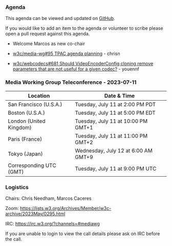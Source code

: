 ### Agenda

This agenda can be viewed and updated on [GitHub](https://github.com/w3c/media-wg/blob/main/meetings/2023-07-11-Media_Working_Group_Teleconference-agenda.md).

If you would like to add an item to the agenda or volunteer to scribe please open a pull request against this agenda.

* Welcome Marcos as new co-chair

* [w3c/media-wg#95 TPAC agenda planning](https://github.com/w3c/media-and-entertainment/issues/95) - chrisn

* [w3c/webcodecs#681 Should VideoEncoderConfig cloning remove parameters that are not useful for a given codec?](https://github.com/w3c/webcodecs/issues/681) - youennf

### Media Working Group Teleconference - 2023-07-11

| Location | Date & Time |
| -------- | ----------- |
| San Francisco (U.S.A.) | Tuesday, July 11 at 2:00 PM PDT |
| Boston (U.S.A.) | Tuesday, July 11 at 5:00 PM EDT |
| London (United Kingdom) | Tuesday, July 11 at 10:00 PM GMT+1 |
| Paris (France) | Tuesday, July 11 at 11:00 PM GMT+2 |
| Tokyo (Japan) | Wednesday, July 12 at 6:00 AM GMT+9 |
| Corresponding UTC (GMT) | Tuesday, July 11 at 9:00 PM UTC |

### Logistics

Chairs: Chris Needham, Marcos Caceres

Zoom: https://lists.w3.org/Archives/Member/w3c-archive/2023May/0295.html

IRC: https://irc.w3.org/?channels=#mediawg

If you are unable to login to view the call details please ask on IRC before the call.
